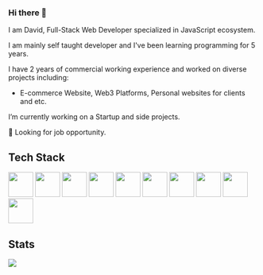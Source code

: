 ### Hi there 👋

I am David, Full-Stack Web Developer specialized in JavaScript ecosystem. 

I am mainly self taught developer and I've been learning programming for 5 years.

I have 2 years of commercial working experience and worked on diverse projects including:

- E-commerce Website, Web3 Platforms, Personal websites for clients and etc.

I’m currently working on a Startup and side projects.

🔭 Looking for job opportunity.

## Tech Stack
<img src="https://cdn.jsdelivr.net/gh/devicons/devicon/icons/react/react-original.svg" width="50"/> <img 
src="https://cdn.jsdelivr.net/gh/devicons/devicon/icons/typescript/typescript-original.svg" width="50"/> <img 
src="https://cdn.jsdelivr.net/gh/devicons/devicon/icons/nodejs/nodejs-original.svg" width="50"/> <img 
src="https://cdn.jsdelivr.net/gh/devicons/devicon/icons/nestjs/nestjs-plain.svg" width="50"/> <img 
src="https://cdn.jsdelivr.net/gh/devicons/devicon/icons/postgresql/postgresql-original.svg" width="50"/> <img 
src="https://cdn.jsdelivr.net/gh/devicons/devicon/icons/redis/redis-plain.svg" width="50"/> <img 
src="https://cdn.jsdelivr.net/gh/devicons/devicon/icons/elixir/elixir-original.svg" width="50"/> <img 
src="https://cdn.jsdelivr.net/gh/devicons/devicon/icons/phoenix/phoenix-original.svg" width="50"/> <img 
src="https://cdn.jsdelivr.net/gh/devicons/devicon/icons/docker/docker-plain.svg" width="50"/> <img 
src="https://cdn.jsdelivr.net/gh/devicons/devicon/icons/nginx/nginx-original.svg" width="50"/>
          
          


## Stats
<picture>
    <source media="(prefers-color-scheme: dark)" srcset="https://streak-stats.demolab.com?user=David-Koshkadze&theme=dark" />
    <img src="https://streak-stats.demolab.com?user=David-Koshkadze&theme=default" />
</picture>
